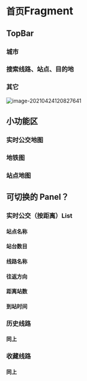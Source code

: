 # `首页`Fragment

## TopBar

### 城市

### 搜索线路、站点、目的地

### 其它



![image-20210424120827641](https://i.loli.net/2021/04/24/yhe5kVfZmcWqCEn.png)

## 小功能区

### 实时公交地图

### 地铁图

### 站点地图

## 可切换的 Panel？

### 实时公交（按距离）List

#### 站点名称

#### 站台数目

#### 线路名称

#### 往返方向

#### 距离站数

#### 到站时间

### 历史线路

#### 同上

### 收藏线路

#### 同上

